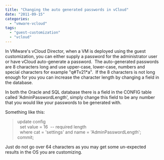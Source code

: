 ```yaml
---
title: "Changing the auto generated passwords in vCloud"
date: "2011-09-15"
categories: 
  - "vmware-vcloud"
tags: 
  - "guest-customization"
  - "vcloud"
---
```


In VMware's vCloud Director, when a VM is deployed using the guest customization, you can either supply a password for the administrator user or have vCloud auto-generate a password.  The auto-generated passwords are 8 characters long and use upper-case, lower-case, numbers and special characters for example "q#Tv21\*a".  If the 8 characters is not long enough for you you can increase the character length by changing a field in the database.

In both the Oracle and SQL database there is a field in the CONFIG table called 'AdminPasswordLength', simply change this field to be any number that you would like your passwords to be generated with.

Something like this:

> update config  
>   set value = 16  -- required length  
>   where cat = 'settings' and name = 'AdminPasswordLength';  
> commit;

Just do not go over 64 characters as you may get some un-expected results in the OS you are customizing.
